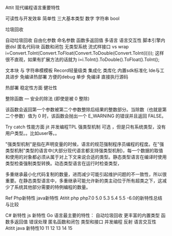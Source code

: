 Attit 现代编程语言重要特性


可读性与开发效率 简单性
三大基本类型 数字 字符串 bool

垃圾回收


自动垃圾回收
自由化参数 命名参数 函数多返回值
多语言 语言交互性 脚本引擎内嵌dsl
匿名代码块 函数和闭包
无类型系统
流式样接口 vs wrap
i=Convert.ToInt(Convert.ToFloat(Convert.ToDouble(Convert.ToInt(i))));
这样很不直观，如果有扩展方法的话就为
i=i.ToInt().ToDouble().ToFloat().ToInt();

文本块 与 字符串模模板
Record轻量级类
集成化  类库化
内置sdk标准化
Ide与工具进步 免编译热部署
方便的debug 单步
 免编译
直接执行源码

热部署
稳定性方面 健壮性

整除函数 — 安全的除法 (即使是被 0 整除)


该函数会返回第一个参数被第二个参数整除后结果的整数部分。当除数（也就是第二个参数）值为 0 时，该函数会抛出一个 E_WARNING 的错误并且返回 FALSE。

Try catch
性能方面
jit
并发编程TPL
强类型机制 可选
 ，但是只有系统类型，没有用户类型。。比如user等。。




"强类型机制"是指在声明变量的时候，语言的规范强制程序员编程的程度。在"强类型机制"类型的语言中(大部分现代语言都支持强类型机制)，每一个数据的取值和使用的对象都必须从属于对上下文来说合适的类型。静态类型语言在编译时使用类型检查强制类型转换。动态类型语言在运行时检查类型，

多重继承最小化代码复制的数量，进而减少可能引起维护问题的不一致性，所以很重要。在静态类型语言中，多重继承可能允许新的类主动位于所有超类之下，这减少了系统其他部分需要的特例编程的数量。



Ref
Php新特性 java新特性
Atitit  php php7.0 5.0 5.3 5.4  5.5 -6.0的新特性总结与比较

C# 新特性 js 新特性
Go 语言最主要的特性：
自动垃圾回收
更丰富的内置类型
函数多返回值
错误处理
匿名函数和闭包
类型和接口
并发编程
反射
语言交互性
Atitit java 新特性10 11 12 13 14 15

